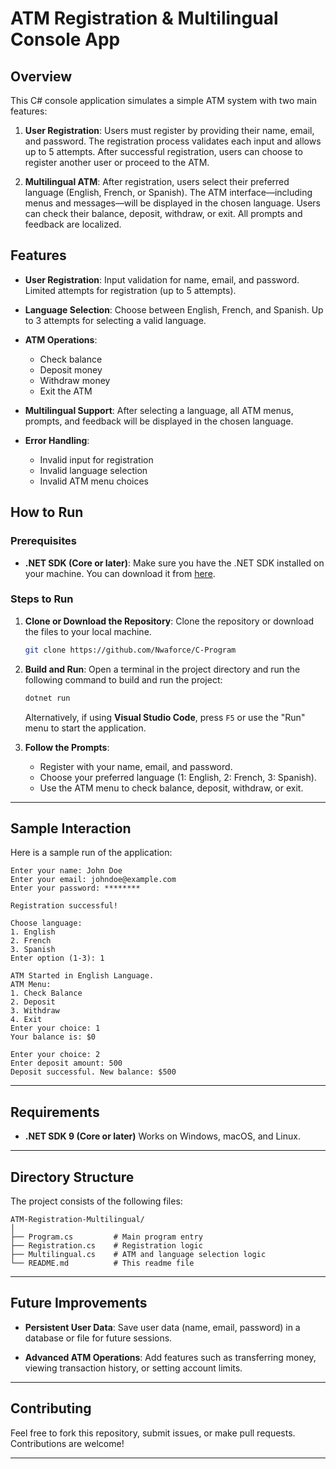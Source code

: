 # ATM Registration & Multilingual Console App

## Overview

This C# console application simulates a simple ATM system with two main features:

1. **User Registration**:
   Users must register by providing their name, email, and password. The registration process validates each input and allows up to 5 attempts. After successful registration, users can choose to register another user or proceed to the ATM.

2. **Multilingual ATM**:
   After registration, users select their preferred language (English, French, or Spanish). The ATM interface—including menus and messages—will be displayed in the chosen language. Users can check their balance, deposit, withdraw, or exit. All prompts and feedback are localized.


## Features

* **User Registration**:
  Input validation for name, email, and password.
  Limited attempts for registration (up to 5 attempts).

* **Language Selection**:
  Choose between English, French, and Spanish.
  Up to 3 attempts for selecting a valid language.

* **ATM Operations**:

  * Check balance
  * Deposit money
  * Withdraw money
  * Exit the ATM

* **Multilingual Support**:
  After selecting a language, all ATM menus, prompts, and feedback will be displayed in the chosen language.

* **Error Handling**:

  * Invalid input for registration
  * Invalid language selection
  * Invalid ATM menu choices


## How to Run

### Prerequisites

* **.NET SDK (Core or later)**:
  Make sure you have the .NET SDK installed on your machine. You can download it from [here](https://dotnet.microsoft.com/download).

### Steps to Run

1. **Clone or Download the Repository**:
   Clone the repository or download the files to your local machine.

   ```bash
   git clone https://github.com/Nwaforce/C-Program
   ```

2. **Build and Run**:
   Open a terminal in the project directory and run the following command to build and run the project:

   ```bash
   dotnet run
   ```

   Alternatively, if using **Visual Studio Code**, press `F5` or use the "Run" menu to start the application.

3. **Follow the Prompts**:

   * Register with your name, email, and password.
   * Choose your preferred language (1: English, 2: French, 3: Spanish).
   * Use the ATM menu to check balance, deposit, withdraw, or exit.

---

## Sample Interaction

Here is a sample run of the application:

```
Enter your name: John Doe
Enter your email: johndoe@example.com
Enter your password: ********

Registration successful!

Choose language:
1. English
2. French
3. Spanish
Enter option (1-3): 1

ATM Started in English Language.
ATM Menu:
1. Check Balance
2. Deposit
3. Withdraw
4. Exit
Enter your choice: 1
Your balance is: $0

Enter your choice: 2
Enter deposit amount: 500
Deposit successful. New balance: $500
```

---

## Requirements

* **.NET SDK 9 (Core or later)**
  Works on Windows, macOS, and Linux.

---

## Directory Structure

The project consists of the following files:

```
ATM-Registration-Multilingual/
│
├── Program.cs         # Main program entry
├── Registration.cs    # Registration logic
├── Multilingual.cs    # ATM and language selection logic
└── README.md          # This readme file
```

---

## Future Improvements

* **Persistent User Data**:
  Save user data (name, email, password) in a database or file for future sessions.

* **Advanced ATM Operations**:
  Add features such as transferring money, viewing transaction history, or setting account limits.

---

## Contributing

Feel free to fork this repository, submit issues, or make pull requests. Contributions are welcome!

---